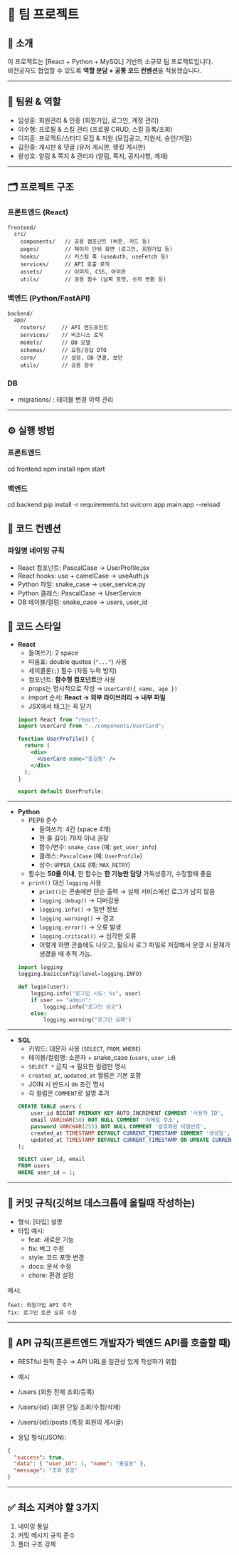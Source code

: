 # 🚀 팀 프로젝트

## 📖 소개
이 프로젝트는 [React + Python + MySQL] 기반의 소규모 팀 프로젝트입니다.  
비전공자도 협업할 수 있도록 **역할 분담 + 공통 코드 컨벤션**을 적용했습니다.  

---

## 👥 팀원 & 역할
- 임성훈: 회원관리 & 인증 (회원가입, 로그인, 계정 관리)
- 이수형: 프로필 & 스킬 관리 (프로필 CRUD, 스킬 등록/조회)
- 이지훈: 프로젝트/스터디 모집 & 지원 (모집공고, 지원서, 승인/거절)
- 김찬중: 게시판 & 댓글 (유저 게시판, 랭킹 게시판)
- 왕성호: 알림 & 쪽지 & 관리자 (알림, 쪽지, 공지사항, 제재)

---

## 🗂 프로젝트 구조
### 프론트엔드 (React)
```
frontend/
  src/
    components/   // 공용 컴포넌트 (버튼, 카드 등)
    pages/        // 페이지 단위 화면 (로그인, 회원가입 등)
    hooks/        // 커스텀 훅 (useAuth, useFetch 등)
    services/     // API 호출 로직
    assets/       // 이미지, CSS, 아이콘
    utils/        // 공용 함수 (날짜 포맷, 숫자 변환 등)
```

### 백엔드 (Python/FastAPI)
```
backend/
  app/
    routers/     // API 엔드포인트
    services/    // 비즈니스 로직
    models/      // DB 모델
    schemas/     // 요청/응답 DTO
    core/        // 설정, DB 연결, 보안
    utils/       // 공용 함수
```

### DB
- migrations/ : 테이블 변경 이력 관리

---

## ⚙ 실행 방법
### 프론트엔드
cd frontend
npm install
npm start

### 백엔드
cd backend
pip install -r requirements.txt
uvicorn app.main:app --reload


## 🎨 코드 컨벤션
### 파일명 네이밍 규칙
- React 컴포넌트: PascalCase → UserProfile.jsx
- React hooks: use + camelCase → useAuth.js
- Python 파일: snake_case → user_service.py
- Python 클래스: PascalCase → UserService
- DB 테이블/컬럼: snake_case → users, user_id

## 🎨 코드 스타일

- **React**
  - 들여쓰기: 2 space  
  - 따옴표: double quotes (`"..."`) 사용  
  - 세미콜론(`;`) 필수 (자동 누락 방지)  
  - 컴포넌트: **함수형 컴포넌트**만 사용  
  - props는 명시적으로 작성 → `UserCard({ name, age })`  
  - import 순서: **React → 외부 라이브러리 → 내부 파일**  
  - JSX에서 태그는 꼭 닫기  
  ```jsx 예시
  import React from "react";
  import UserCard from "../components/UserCard";

  function UserProfile() {
    return (
      <div>
        <UserCard name="홍길동" />
      </div>
    );
  }

  export default UserProfile;
  ```

---

- **Python**
  - PEP8 준수  
    - 들여쓰기: 4칸 (space 4개)  
    - 한 줄 길이: 79자 이내 권장  
    - 함수/변수: `snake_case` (예: `get_user_info`)  
    - 클래스: `PascalCase` (예: `UserProfile`)  
    - 상수: `UPPER_CASE` (예: `MAX_RETRY`)  
  - 함수는 **50줄 이내**, 한 함수는 **한 기능만 담당**  가독성증가, 수정할때 좋음
  - `print()` 대신 `logging` 사용  
    - `print()`는 콘솔에만 단순 출력 → 실제 서비스에선 로그가 남지 않음
    - `logging.debug()` → 디버깅용  
    - `logging.info()` → 일반 정보  
    - `logging.warning()` → 경고  
    - `logging.error()` → 오류 발생  
    - `logging.critical()` → 심각한 오류 
    - 이렇게 하면 콘솔에도 나오고, 필요시 로그 파일로 저장해서 운영 시 문제가 생겼을 때 추적 가능. 
  ```python 예시
  import logging
  logging.basicConfig(level=logging.INFO)

  def login(user):
      logging.info("로그인 시도: %s", user)
      if user == "admin":
          logging.info("로그인 성공")
      else:
          logging.warning("로그인 실패")
  ```

---

- **SQL**
  - 키워드: 대문자 사용 (`SELECT`, `FROM`, `WHERE`)  
  - 테이블/컬럼명: 소문자 + snake_case (`users`, `user_id`)  
  - `SELECT *` 금지 → 필요한 컬럼만 명시  
  - `created_at`, `updated_at` 컬럼은 기본 포함  
  - JOIN 시 반드시 `ON` 조건 명시  
  - 각 컬럼은 `COMMENT`로 설명 추가  
  ```sql 예시
  CREATE TABLE users (
      user_id BIGINT PRIMARY KEY AUTO_INCREMENT COMMENT '사용자 ID',
      email VARCHAR(50) NOT NULL COMMENT '이메일 주소',
      password VARCHAR(255) NOT NULL COMMENT '암호화된 비밀번호',
      created_at TIMESTAMP DEFAULT CURRENT_TIMESTAMP COMMENT '생성일',
      updated_at TIMESTAMP DEFAULT CURRENT_TIMESTAMP ON UPDATE CURRENT_TIMESTAMP COMMENT '수정일'
  );

  SELECT user_id, email
  FROM users
  WHERE user_id = 1;
  ```

---

## 💬 커밋 규칙(깃허브 데스크톱에 올릴때 작성하는)
- 형식: [타입] 설명
- 타입 예시:
  - feat: 새로운 기능
  - fix: 버그 수정
  - style: 코드 포맷 변경
  - docs: 문서 수정
  - chore: 환경 설정

예시:
```
feat: 회원가입 API 추가
fix: 로그인 토큰 오류 수정
```

---

## 📡 API 규칙(프론트엔드 개발자가 백엔드 API를 호출할 때)
- RESTful 원칙 준수 → API URL을 일관성 있게 작성하기 위함
- 예시
- /users (회원 전체 조회/등록)
- /users/{id} (회원 단일 조회/수정/삭제)
- /users/{id}/posts (특정 회원의 게시글)

- 응답 형식(JSON):
```json
{
  "success": true,
  "data": { "user_id": 1, "name": "홍길동" },
  "message": "조회 성공"
}
```

---

## ✅ 최소 지켜야 할 3가지
1. 네이밍 통일  
2. 커밋 메시지 규칙 준수  
3. 폴더 구조 강제
